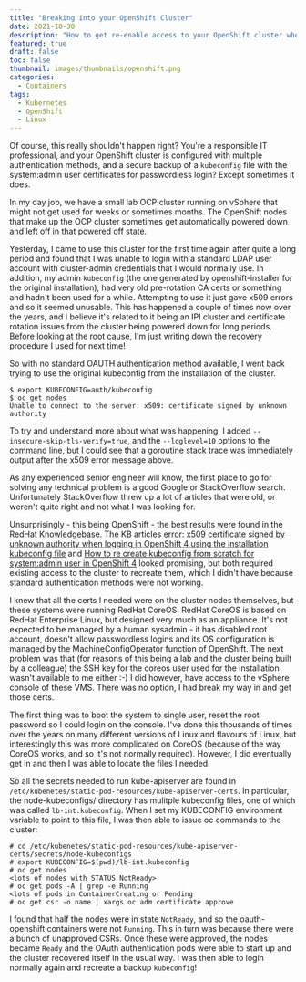 ```yaml
---
title: "Breaking into your OpenShift Cluster"
date: 2021-10-30
description: "How to get re-enable access to your OpenShift cluster when your auth methods are broken and you've lost all the keys"
featured: true 
draft: false
toc: false
thumbnail: images/thumbnails/openshift.png
categories:
  - Containers
tags:
  - Kubernetes
  - OpenShift
  - Linux
---
```


Of course, this really shouldn't happen right? You're a responsible IT professional, and your OpenShift cluster is configured with multiple authentication methods, and a secure backup of a `kubeconfig` file with the system:admin user certificates for passwordless login? Except sometimes it does.

In my day job, we have a small lab OCP cluster running on vSphere that might not get used for weeks or sometimes months. The OpenShift nodes that make up the OCP cluster sometimes get automatically powered down and left off in that powered off state. 

Yesterday, I came to use this cluster for the first time again after quite a long period and found that I was unable to login with a standard LDAP user account with cluster-admin credentials that I would normally use. In addition, my admin `kubeconfig` (the one generated by openshift-installer for the original installation), had very old pre-rotation CA certs or something and hadn't been used for a while. Attempting to use it just gave x509 errors and so it seemed unusable. This has happened a couple of times now over the years, and I believe it's related to it being an IPI cluster and certificate rotation issues from the cluster being powered down for long periods. Before looking at the root cause, I'm just writing down the recovery procedure I used for next time!

So with no standard OAUTH authentication method available, I went back trying to use the original kubeconfig from the installation of the cluster.

```
$ export KUBECONFIG=auth/kubeconfig
$ oc get nodes
Unable to connect to the server: x509: certificate signed by unknown authority
```

To try and understand more about what was happening, I added `--insecure-skip-tls-verify=true`, and the `--loglevel=10` options to the command line, but I could see that a goroutine stack trace was immediately output after the x509 error message above.

As any experienced senior engineer will know, the first place to go for solving any technical problem is a good Google or StackOverflow search. Unfortunately StackOverflow threw up a lot of articles that were old, or weren't quite right and not what I was looking for. 

Unsurprisingly - this being OpenShift - the best results were found in the [RedHat Knowledgebase](https://access.redhat.com/search/#/). The KB articles [error: x509 certificate signed by unknown authority when logging in OpenShift 4 using the installation kubeconfig file](https://access.redhat.com/solutions/4505101) and [How to re create kubeconfig from scratch for system:admin user in OpenShift 4](https://access.redhat.com/solutions/5286371) looked promising, but both required existing access to the cluster to recreate them, which I didn't have because standard authentication methods were not working.

I knew that all the certs I needed were on the cluster nodes themselves, but these systems were running RedHat CoreOS. RedHat CoreOS is based on RedHat Enterprise Linux, but designed very much as an appliance. It's not expected to be managed by a human sysadmin - it has disabled root account, doesn't allow passwordless logins and its OS configuration is managed by the MachineConfigOperator function of OpenShift. The next problem was that (for reasons of this being a lab and the cluster being built by a colleague) the SSH key for the coreos user used for the installation wasn't available to me either :-) I did however, have access to the vSphere console of these VMS. There was no option, I had break my way in and get those certs.

The first thing was to boot the system to single user, reset the root password so I could login on the console. I've done this thousands of times over the years on many different versions of Linux and flavours of Linux, but interestingly this was more complicated on CoreOS (because of the way CoreOS works, and so it's not normally required). However, I did eventually get in and then I was able to locate the files I needed.

So all the secrets needed to run kube-apiserver are found in `/etc/kubenetes/static-pod-resources/kube-apiserver-certs`. In particular, the node-kubeconfigs/ directory has mulitple kubeconfig files, one of which was called `lb-int.kubeconfig`. When I set my KUBECONFIG environment variable to point to this file, I was then able to issue oc commands to the cluster:
 
```
# cd /etc/kubenetes/static-pod-resources/kube-apiserver-certs/secrets/node-kubeconfigs
# export KUBECONFIG=$(pwd)/lb-int.kubeconfig
# oc get nodes
<lots of nodes with STATUS NotReady>
# oc get pods -A | grep -e Running
<lots of pods in ContainerCreating or Pending
# oc get csr -o name | xargs oc adm certificate approve
```

I found that half the nodes were in state `NotReady`, and so the oauth-openshift containers were not `Running`. This in turn was because there were a bunch of unapproved CSRs. Once these were approved, the nodes became `Ready` and the OAuth authentication pods were able to start up and the cluster recovered itself in the usual way. I was then able to login normally again and recreate a backup `kubeconfig`!

